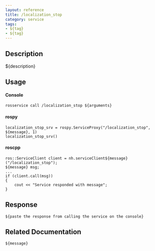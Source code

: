```yaml
---
layout: reference
title: /localization_stop
category: service
tags: 
- ${tag} 
- ${tag}
---
```


## Description
${description}

## Usage
#### Console
```
rosservice call /localization_stop ${arguments}
```

#### rospy
```
localization_stop_srv = rospy.ServiceProxy("/localization_stop", ${message}, 1)
localization_stop_srv()
```

#### roscpp
```
ros::ServiceClient client = nh.serviceClient${message}("/localization_stop");
${message} msg;
...
if (client.call(msg))
{
    cout << "Service responded with message";
}
```

## Response
```
${paste the response from calling the service on the console}
```

## Related Documentation
``${message}``  